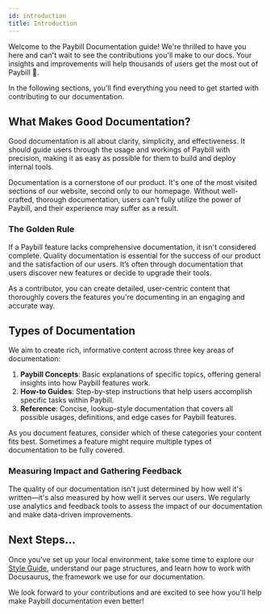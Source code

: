 ```yaml
---
id: introduction
title: Introduction
---
```


Welcome to the Paybill Documentation guide! We're thrilled to have you here and can't wait to see the contributions you'll make to our docs. Your insights and improvements will help thousands of users get the most out of Paybill 🚀.

In the following sections, you'll find everything you need to get started with contributing to our documentation. 

## What Makes Good Documentation?

Good documentation is all about clarity, simplicity, and effectiveness. It should guide users through the usage and workings of Paybill with precision, making it as easy as possible for them to build and deploy internal tools.

Documentation is a cornerstone of our product. It's one of the most visited sections of our website, second only to our homepage. Without well-crafted, thorough documentation, users can't fully utilize the power of Paybill, and their experience may suffer as a result.

### The Golden Rule

If a Paybill feature lacks comprehensive documentation, it isn't considered complete. Quality documentation is essential for the success of our product and the satisfaction of our users. It’s often through documentation that users discover new features or decide to upgrade their tools.

As a contributor, you can create detailed, user-centric content that thoroughly covers the features you're documenting in an engaging and accurate way.

## Types of Documentation

We aim to create rich, informative content across three key areas of documentation:

1. **Paybill Concepts**: Basic explanations of specific topics, offering general insights into how Paybill features work.
2. **How-to Guides**: Step-by-step instructions that help users accomplish specific tasks within Paybill.
3. **Reference**: Concise, lookup-style documentation that covers all possible usages, definitions, and edge cases for Paybill features.

As you document features, consider which of these categories your content fits best. Sometimes a feature might require multiple types of documentation to be fully covered.

### Measuring Impact and Gathering Feedback

The quality of our documentation isn't just determined by how well it's written—it's also measured by how well it serves our users. We regularly use analytics and feedback tools to assess the impact of our documentation and make data-driven improvements.

## Next Steps...

Once you've set up your local environment, take some time to explore our [Style Guide](/docs/contributing-guide/documentation-guidelines/style-guide), understand our page structures, and learn how to work with Docusaurus, the framework we use for our documentation.

We look forward to your contributions and are excited to see how you'll help make Paybill documentation even better!